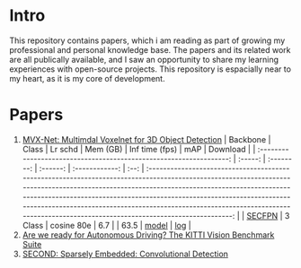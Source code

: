 # Intro
This repository contains papers, which i am reading as part of growing my professional and personal knowledge base. The papers and its related work are all publically available, and I saw an opportunity to share my learning experiences with open-source projects.
This repository is espacially near to my heart, as it is my core of development.

# Papers
1. [MVX-Net: Multimdal Voxelnet for 3D Object Detection](https://github.com/open-mmlab/mmdetection3d/tree/main/configs/mvxnet)
    |                              Backbone                               |  Class  |  Lr schd   | Mem (GB) | Inf time (fps) | mAP  |                                                                                                                                                                                                  Download                                                                                                                                                                                                   |
    | :-----------------------------------------------------------------: | :-----: | :--------: | :------: | :------------: | :--: | :---------------------------------------------------------------------------------------------------------------------------------------------------------------------------------------------------------------------------------------------------------------------------------------------------------------------------------------------------------------------------------------------------------: |
    | [SECFPN](./mvxnet_fpn_dv_second_secfpn_8xb2-80e_kitti-3d-3class.py) | 3 Class | cosine 80e |   6.7    |                | 63.5 | [model](https://download.openmmlab.com/mmdetection3d/v1.1.0_models/mvxnet/mvxnet_fpn_dv_second_secfpn_8xb2-80e_kitti-3d-3class/mvxnet_fpn_dv_second_secfpn_8xb2-80e_kitti-3d-3class-8963258a.pth) \| [log](https://download.openmmlab.com/mmdetection3d/v1.1.0_models/mvxnet/mvxnet_fpn_dv_second_secfpn_8xb2-80e_kitti-3d-3class/mvxnet_fpn_dv_second_secfpn_8xb2-80e_kitti-3d-3class-20230424_132228.log) |
2. [Are we ready for Autonomous Driving? The KITTI Vision Benchmark Suite](https://www.cvlibs.net/datasets/kitti/)
3. [SECOND: Sparsely Embedded: Convolutional Detection](https://www.mdpi.com/1424-8220/18/10/3337)
